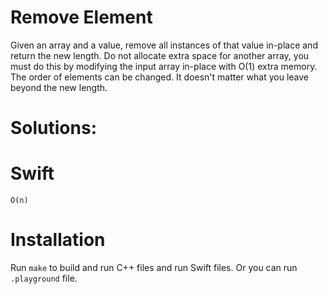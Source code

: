 # Remove Element
 Given an array and a value, remove all instances of that value in-place and return the new length.
 Do not allocate extra space for another array, you must do this by modifying the input array in-place with O(1) extra memory.
 The order of elements can be changed. It doesn't matter what you leave beyond the new length.

# Solutions:

# Swift
```
O(n)

```
# Installation
Run `make` to build and run C++ files and run Swift files. Or you can run `.playground` file.
